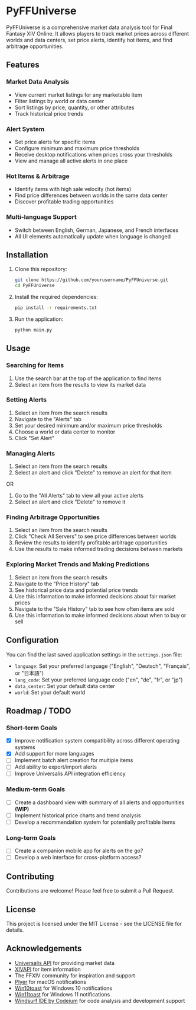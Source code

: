 # PyFFUniverse

PyFFUniverse is a comprehensive market data analysis tool for Final Fantasy XIV Online. It allows players to track market prices across different worlds and data centers, set price alerts, identify hot items, and find arbitrage opportunities.

## Features

### Market Data Analysis
- View current market listings for any marketable item
- Filter listings by world or data center
- Sort listings by price, quantity, or other attributes
- Track historical price trends

### Alert System
- Set price alerts for specific items
- Configure minimum and maximum price thresholds
- Receive desktop notifications when prices cross your thresholds
- View and manage all active alerts in one place

### Hot Items & Arbitrage
- Identify items with high sale velocity (hot items)
- Find price differences between worlds in the same data center
- Discover profitable trading opportunities

### Multi-language Support
- Switch between English, German, Japanese, and French interfaces
- All UI elements automatically update when language is changed

## Installation

1. Clone this repository:
   ```bash
   git clone https://github.com/yourusername/PyFFUniverse.git
   cd PyFFUniverse
   ```

2. Install the required dependencies:
   ```bash
   pip install -r requirements.txt
   ```

3. Run the application:
   ```bash
   python main.py
   ```

## Usage

### Searching for Items
1. Use the search bar at the top of the application to find items
2. Select an item from the results to view its market data

### Setting Alerts
1. Select an item from the search results
2. Navigate to the "Alerts" tab
3. Set your desired minimum and/or maximum price thresholds
4. Choose a world or data center to monitor
5. Click "Set Alert"

### Managing Alerts
1. Select an item from the search results
2. Select an alert and click "Delete" to remove an alert for that item

OR

1. Go to the "All Alerts" tab to view all your active alerts
2. Select an alert and click "Delete" to remove it

### Finding Arbitrage Opportunities
1. Select an item from the search results
2. Click "Check All Servers" to see price differences between worlds
3. Review the results to identify profitable arbitrage opportunities
4. Use the results to make informed trading decisions between markets

### Exploring Market Trends and Making Predictions
1. Select an item from the search results
2. Navigate to the "Price History" tab
3. See historical price data and potential price trends
4. Use this information to make informed decisions about fair market prices
5. Navigate to the "Sale History" tab to see how often items are sold
6. Use this information to make informed decisions about when to buy or sell

## Configuration

You can find the last saved application settings in the `settings.json` file:
- `language`: Set your preferred language ("English", "Deutsch", "Français", or "日本語")
- `lang_code`: Set your preferred language code ("en", "de", "fr", or "jp")
- `data_center`: Set your default data center
- `world`: Set your default world

## Roadmap / TODO

### Short-term Goals
- [X] Improve notification system compatibility across different operating systems
- [X] Add support for more languages
- [ ] Implement batch alert creation for multiple items
- [ ] Add ability to export/import alerts
- [ ] Improve Universalis API integration efficiency

### Medium-term Goals
- [ ] Create a dashboard view with summary of all alerts and opportunities **(WIP)**
- [ ] Implement historical price charts and trend analysis
- [ ] Develop a recommendation system for potentially profitable items

### Long-term Goals
- [ ] Create a companion mobile app for alerts on the go?
- [ ] Develop a web interface for cross-platform access?

## Contributing

Contributions are welcome! Please feel free to submit a Pull Request.

## License

This project is licensed under the MIT License - see the LICENSE file for details.

## Acknowledgements

- [Universalis API](https://universalis.app/) for providing market data
- [XIVAPI](https://xivapi.com/) for item information
- The FFXIV community for inspiration and support
- [Plyer](https://plyer.readthedocs.io/en/latest/) for macOS notifications
- [Win10toast](https://github.com/Debogarev/Win10toast) for Windows 10 notifications
- [Win11toast](https://github.com/Debogarev/Win11toast) for Windows 11 notifications
- [Windsurf IDE by Codeium](https://codeium.com/windsurf) for code analysis and development support